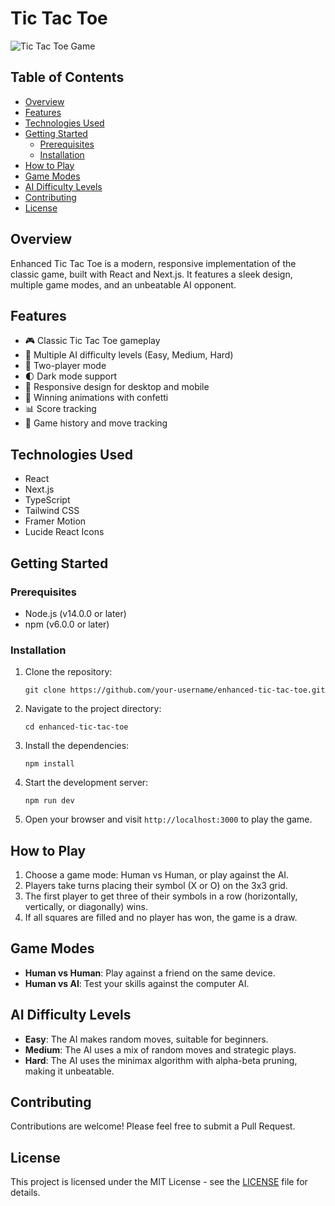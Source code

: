 # Tic Tac Toe

![Tic Tac Toe Game](https://placeholder.com/path-to-your-game-screenshot.png)

## Table of Contents

- [Overview](#overview)
- [Features](#features)
- [Technologies Used](#technologies-used)
- [Getting Started](#getting-started)
  - [Prerequisites](#prerequisites)
  - [Installation](#installation)
- [How to Play](#how-to-play)
- [Game Modes](#game-modes)
- [AI Difficulty Levels](#ai-difficulty-levels)
- [Contributing](#contributing)
- [License](#license)

## Overview

Enhanced Tic Tac Toe is a modern, responsive implementation of the classic game, built with React and Next.js. It features a sleek design, multiple game modes, and an unbeatable AI opponent.

## Features

- 🎮 Classic Tic Tac Toe gameplay
- 🤖 Multiple AI difficulty levels (Easy, Medium, Hard)
- 👥 Two-player mode
- 🌓 Dark mode support
- 📱 Responsive design for desktop and mobile
- 🎉 Winning animations with confetti
- 📊 Score tracking
- 🔄 Game history and move tracking

## Technologies Used

- React
- Next.js
- TypeScript
- Tailwind CSS
- Framer Motion
- Lucide React Icons

## Getting Started

### Prerequisites

- Node.js (v14.0.0 or later)
- npm (v6.0.0 or later)

### Installation

1. Clone the repository:
   ```
   git clone https://github.com/your-username/enhanced-tic-tac-toe.git
   ```

2. Navigate to the project directory:
   ```
   cd enhanced-tic-tac-toe
   ```

3. Install the dependencies:
   ```
   npm install
   ```

4. Start the development server:
   ```
   npm run dev
   ```

5. Open your browser and visit `http://localhost:3000` to play the game.

## How to Play

1. Choose a game mode: Human vs Human, or play against the AI.
2. Players take turns placing their symbol (X or O) on the 3x3 grid.
3. The first player to get three of their symbols in a row (horizontally, vertically, or diagonally) wins.
4. If all squares are filled and no player has won, the game is a draw.

## Game Modes

- **Human vs Human**: Play against a friend on the same device.
- **Human vs AI**: Test your skills against the computer AI.

## AI Difficulty Levels

- **Easy**: The AI makes random moves, suitable for beginners.
- **Medium**: The AI uses a mix of random moves and strategic plays.
- **Hard**: The AI uses the minimax algorithm with alpha-beta pruning, making it unbeatable.

## Contributing

Contributions are welcome! Please feel free to submit a Pull Request.

## License

This project is licensed under the MIT License - see the [LICENSE](LICENSE) file for details.

